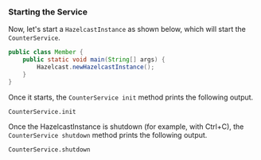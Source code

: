 
### Starting the Service

Now, let's start a `HazelcastInstance` as shown below, which will start the `CounterService`.


```java
public class Member {
    public static void main(String[] args) {
        Hazelcast.newHazelcastInstance();
    }
}
```

Once it starts, the `CounterService init` method prints the following output.

`CounterService.init`

Once the HazelcastInstance is shutdown (for example, with Ctrl+C), the `CounterService shutdown` method prints the following output.

`CounterService.shutdown`

